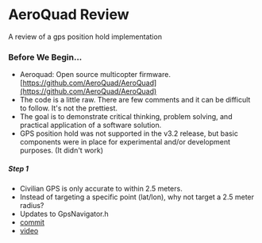 # AeroQuad Review
A review of a gps position hold implementation

### Before We Begin...
 - Aeroquad: Open source multicopter firmware. [https://github.com/AeroQuad/AeroQuad](https://github.com/AeroQuad/AeroQuad)
 - The code is a little raw. There are few comments and it can be difficult to follow. It's not the prettiest.
 - The goal is to demonstrate critical thinking, problem solving, and practical application of a software solution.
 - GPS position hold was not supported in the v3.2 release, but basic components were in place for experimental and/or development purposes. (It didn't work)

##### Step 1
 - Civilian GPS is only accurate to within 2.5 meters.
 - Instead of targeting a specific point (lat/lon), why not target a 2.5 meter radius?
 - Updates to GpsNavigator.h
 - [commit](https://github.com/jcleve/AeroQuad/commit/bcf0a68dc90f82712a5228c6bbe392d8bfd310e5)
 - [video](https://www.youtube.com/watch?v=r-jBX3hJkwE)
